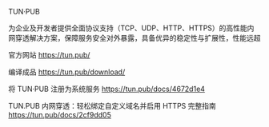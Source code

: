 TUN·PUB

为企业及开发者提供全面协议支持（TCP、UDP、HTTP、HTTPS）的高性能内网穿透解决方案，保障服务安全对外暴露，具备优异的稳定性与扩展性，性能远超

官方网站
  https://tun.pub/

编译成品
  https://tun.pub/download/

将 TUN·PUB 注册为系统服务
  https://tun.pub/docs/4672d1e4

TUN.PUB 内网穿透：轻松绑定自定义域名并启用 HTTPS 完整指南
  https://tun.pub/docs/2cf9dd05
